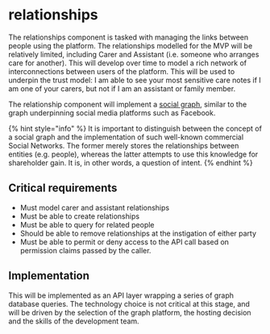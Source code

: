 # relationships

The relationships component is tasked with managing the links between people using the platform. The relationships modelled for the MVP will be relatively limited, including Carer and Assistant \(i.e. someone who arranges care for another\). This will develop over time to model a rich network of interconnections between users of the platform. This will be used to underpin the trust model: I am able to see your most sensitive care notes if I am one of your carers, but not if I am an assistant or family member.

The relationship component will implement a [social graph](https://en.wikipedia.org/wiki/Social_graph), similar to the graph underpinning social media platforms such as Facebook.

{% hint style="info" %}
It is important to distinguish between the concept of a social graph and the implementation of such well-known commercial Social Networks. The former merely stores the relationships between entities \(e.g. people\), whereas the latter attempts to use this knowledge for shareholder gain. It is, in other words, a question of intent.
{% endhint %}

## ​C​ritical requirements

* Must model carer and assistant relationships
* Must be able to create relationships
* Must be able to query for related people
* Should be able to remove relationships at the instigation of either party
* Must be able to permit or deny access to the API call based on permission claims passed by the caller.

## ​Implementation

This will be implemented as an API layer wrapping a series of graph database queries. The technology choice is not critical at this stage, and will be driven by the selection of the graph platform, the hosting decision and the skills of the development team.

